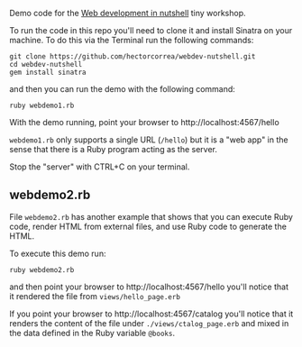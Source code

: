 Demo code for the [Web development in nutshell](https://docs.google.com/presentation/d/1SG0GHzKND0RO6X8LOGVJeqwMFpy1RXY-0Gt7vwm9c6I/edit#slide=id.g25432a504aa_0_5) tiny workshop.

To run the code in this repo you'll need to clone it and install Sinatra on your machine. To do this via the Terminal run the following commands:

```
git clone https://github.com/hectorcorrea/webdev-nutshell.git
cd webdev-nutshell
gem install sinatra
```

and then you can run the demo with the following command:

```
ruby webdemo1.rb
```

With the demo running, point your browser to http://localhost:4567/hello

`webdemo1.rb` only supports a single URL (`/hello`) but it is a "web app" in the sense that there is a Ruby program acting as the server.

Stop the "server" with CTRL+C on your terminal.

## webdemo2.rb

File `webdemo2.rb` has another example that shows that you can execute Ruby code, render HTML from external files, and use Ruby code to generate the HTML.

To execute this demo run:

```
ruby webdemo2.rb
```

and then point your browser to http://localhost:4567/hello you'll notice that it rendered the file from `views/hello_page.erb`

If you point your browser to http://localhost:4567/catalog you'll notice that it renders the content of the file under `./views/ctalog_page.erb` and mixed in the data defined in the Ruby variable `@books`.
